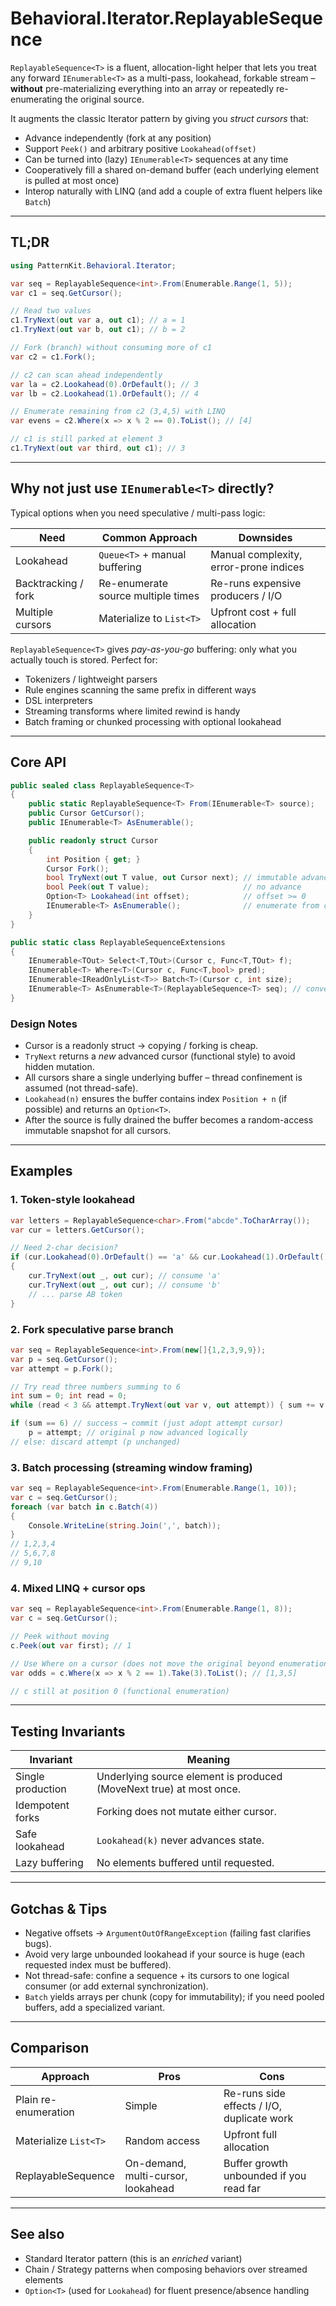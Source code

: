 # Behavioral.Iterator.ReplayableSequence

`ReplayableSequence<T>` is a fluent, allocation-light helper that lets you treat any forward `IEnumerable<T>` as a
multi-pass, lookahead, forkable stream – **without** pre-materializing everything into an array or repeatedly
re-enumerating the original source.

It augments the classic Iterator pattern by giving you *struct cursors* that:

* Advance independently (fork at any position)
* Support `Peek()` and arbitrary positive `Lookahead(offset)`
* Can be turned into (lazy) `IEnumerable<T>` sequences at any time
* Cooperatively fill a shared on-demand buffer (each underlying element is pulled at most once)
* Interop naturally with LINQ (and add a couple of extra fluent helpers like `Batch`)

---
## TL;DR

```csharp
using PatternKit.Behavioral.Iterator;

var seq = ReplayableSequence<int>.From(Enumerable.Range(1, 5));
var c1 = seq.GetCursor();

// Read two values
c1.TryNext(out var a, out c1); // a = 1
c1.TryNext(out var b, out c1); // b = 2

// Fork (branch) without consuming more of c1
var c2 = c1.Fork();

// c2 can scan ahead independently
var la = c2.Lookahead(0).OrDefault(); // 3
var lb = c2.Lookahead(1).OrDefault(); // 4

// Enumerate remaining from c2 (3,4,5) with LINQ
var evens = c2.Where(x => x % 2 == 0).ToList(); // [4]

// c1 is still parked at element 3
c1.TryNext(out var third, out c1); // 3
```

---
## Why not just use `IEnumerable<T>` directly?

Typical options when you need speculative / multi-pass logic:

| Need | Common Approach | Downsides |
|------|-----------------|-----------|
| Lookahead | `Queue<T>` + manual buffering | Manual complexity, error-prone indices |
| Backtracking / fork | Re-enumerate source multiple times | Re-runs expensive producers / I/O |
| Multiple cursors | Materialize to `List<T>` | Upfront cost + full allocation |

`ReplayableSequence<T>` gives *pay-as-you-go* buffering: only what you actually touch is stored. Perfect for:

* Tokenizers / lightweight parsers
* Rule engines scanning the same prefix in different ways
* DSL interpreters
* Streaming transforms where limited rewind is handy
* Batch framing or chunked processing with optional lookahead

---
## Core API

```csharp
public sealed class ReplayableSequence<T>
{
    public static ReplayableSequence<T> From(IEnumerable<T> source);
    public Cursor GetCursor();
    public IEnumerable<T> AsEnumerable();

    public readonly struct Cursor
    {
        int Position { get; }
        Cursor Fork();
        bool TryNext(out T value, out Cursor next); // immutable advance
        bool Peek(out T value);                     // no advance
        Option<T> Lookahead(int offset);            // offset >= 0
        IEnumerable<T> AsEnumerable();              // enumerate from current position (cursor itself not moved)
    }
}

public static class ReplayableSequenceExtensions
{
    IEnumerable<TOut> Select<T,TOut>(Cursor c, Func<T,TOut> f);
    IEnumerable<T> Where<T>(Cursor c, Func<T,bool> pred);
    IEnumerable<IReadOnlyList<T>> Batch<T>(Cursor c, int size);
    IEnumerable<T> AsEnumerable<T>(ReplayableSequence<T> seq); // convenience
}
```

### Design Notes
* Cursor is a readonly struct → copying / forking is cheap.
* `TryNext` returns a *new* advanced cursor (functional style) to avoid hidden mutation.
* All cursors share a single underlying buffer – thread confinement is assumed (not thread-safe).
* `Lookahead(n)` ensures the buffer contains index `Position + n` (if possible) and returns an `Option<T>`.
* After the source is fully drained the buffer becomes a random-access immutable snapshot for all cursors.

---
## Examples

### 1. Token-style lookahead
```csharp
var letters = ReplayableSequence<char>.From("abcde".ToCharArray());
var cur = letters.GetCursor();

// Need 2-char decision?
if (cur.Lookahead(0).OrDefault() == 'a' && cur.Lookahead(1).OrDefault() == 'b')
{
    cur.TryNext(out _, out cur); // consume 'a'
    cur.TryNext(out _, out cur); // consume 'b'
    // ... parse AB token
}
```

### 2. Fork speculative parse branch
```csharp
var seq = ReplayableSequence<int>.From(new[]{1,2,3,9,9});
var p = seq.GetCursor();
var attempt = p.Fork();

// Try read three numbers summing to 6
int sum = 0; int read = 0;
while (read < 3 && attempt.TryNext(out var v, out attempt)) { sum += v; read++; }

if (sum == 6) // success → commit (just adopt attempt cursor)
    p = attempt; // original p now advanced logically
// else: discard attempt (p unchanged)
```

### 3. Batch processing (streaming window framing)
```csharp
var seq = ReplayableSequence<int>.From(Enumerable.Range(1, 10));
var c = seq.GetCursor();
foreach (var batch in c.Batch(4))
{
    Console.WriteLine(string.Join(',', batch));
}
// 1,2,3,4
// 5,6,7,8
// 9,10
```

### 4. Mixed LINQ + cursor ops
```csharp
var seq = ReplayableSequence<int>.From(Enumerable.Range(1, 8));
var c = seq.GetCursor();

// Peek without moving
c.Peek(out var first); // 1

// Use Where on a cursor (does not move the original beyond enumeration copy)
var odds = c.Where(x => x % 2 == 1).Take(3).ToList(); // [1,3,5]

// c still at position 0 (functional enumeration)
```

---
## Testing Invariants
| Invariant | Meaning |
|-----------|---------|
| Single production | Underlying source element is produced (MoveNext true) at most once. |
| Idempotent forks | Forking does not mutate either cursor. |
| Safe lookahead | `Lookahead(k)` never advances state. |
| Lazy buffering | No elements buffered until requested. |

---
## Gotchas & Tips
* Negative offsets → `ArgumentOutOfRangeException` (failing fast clarifies bugs).
* Avoid very large unbounded lookahead if your source is huge (each requested index must be buffered).
* Not thread-safe: confine a sequence + its cursors to one logical consumer (or add external synchronization).
* `Batch` yields arrays per chunk (copy for immutability); if you need pooled buffers, add a specialized variant.

---
## Comparison
| Approach | Pros | Cons |
|----------|------|------|
| Plain re-enumeration | Simple | Re-runs side effects / I/O, duplicate work |
| Materialize `List<T>` | Random access | Upfront full allocation |
| ReplayableSequence | On-demand, multi-cursor, lookahead | Buffer growth unbounded if you read far |

---
## See also
* Standard Iterator pattern (this is an *enriched* variant)
* Chain / Strategy patterns when composing behaviors over streamed elements
* `Option<T>` (used for `Lookahead`) for fluent presence/absence handling

